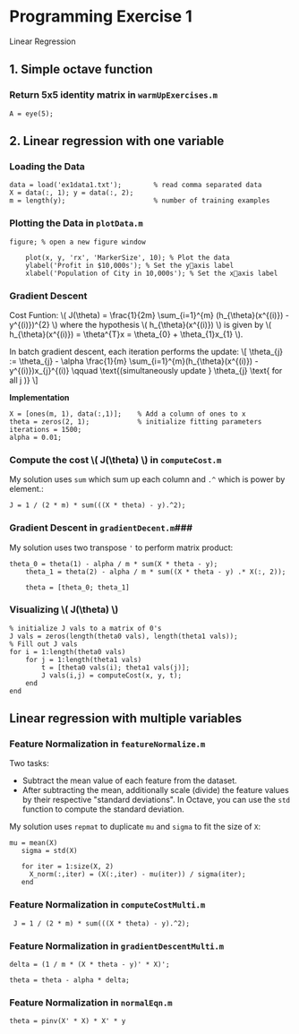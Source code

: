 # Programming Exercise 1 #
Linear Regression

## 1. Simple octave function ##

### Return 5x5 identity matrix in `warmUpExercises.m` ###

	A = eye(5);

## 2. Linear regression with one variable ##

### Loading the Data ###

	data = load('ex1data1.txt'); 		% read comma separated data
	X = data(:, 1); y = data(:, 2);
	m = length(y);						% number of training examples

### Plotting the Data in `plotData.m` ###

	figure; % open a new figure window

        plot(x, y, 'rx', 'MarkerSize', 10); % Plot the data
        ylabel('Profit in $10,000s'); % Set the y􀀀axis label
        xlabel('Population of City in 10,000s'); % Set the x􀀀axis label

### Gradient Descent ###

Cost Funtion: \\( J(\theta) = \frac{1}{2m} \sum\_{i=1}^{m} (h\_{\theta}(x^{(i)}) - y^{(i)})^{2} \\) where the hypothesis \\( h\_{\theta}(x^{(i)}) \\) is given by \\( h\_{\theta}(x^{(i)}) = \theta^{T}x = \theta\_{0} + \theta\_{1}x\_{1} \\).

In batch gradient descent, each iteration performs the update:
\\[ \theta\_{j} := \theta\_{j} - \alpha \frac{1}{m} \sum\_{i=1}^{m}(h\_{\theta}(x^{(i)}) - y^{(i)})x\_{j}^{(i)} \qquad \text{(simultaneously update } \theta\_{j} \text{ for all j )} \\]

**Implementation**

	X = [ones(m, 1), data(:,1)]; 	% Add a column of ones to x
	theta = zeros(2, 1); 			% initialize fitting parameters
	iterations = 1500;
	alpha = 0.01;

### Compute the cost \\( J(\theta) \\) in `computeCost.m` ###

My solution uses `sum` which sum up each column and `.^` which is power by element.:

	J = 1 / (2 * m) * sum(((X * theta) - y).^2);

### Gradient Descent in `gradientDecent.m`###

My solution uses two transpose `'` to perform matrix product:

	theta_0 = theta(1) - alpha / m * sum(X * theta - y);
        theta_1 = theta(2) - alpha / m * sum((X * theta - y) .* X(:, 2));

        theta = [theta_0; theta_1]

### Visualizing \\( J(\theta) \\) ###

	% initialize J vals to a matrix of 0's
	J vals = zeros(length(theta0 vals), length(theta1 vals));
	% Fill out J vals
	for i = 1:length(theta0 vals)
		for j = 1:length(theta1 vals)
			t = [theta0 vals(i); theta1 vals(j)];
			J vals(i,j) = computeCost(x, y, t);
		end
	end

## Linear regression with multiple variables ##

### Feature Normalization in `featureNormalize.m` ###

Two tasks:

- Subtract the mean value of each feature from the dataset.
- After subtracting the mean, additionally scale (divide) the feature values
by their respective "standard deviations". In Octave, you can use the `std` function to
compute the standard deviation.

My solution uses `repmat` to duplicate `mu` and `sigma` to fit the size of `X`:

	mu = mean(X)
       sigma = std(X)

       for iter = 1:size(X, 2)
         X_norm(:,iter) = (X(:,iter) - mu(iter)) / sigma(iter);
       end

### Feature Normalization in `computeCostMulti.m` ###

     J = 1 / (2 * m) * sum(((X * theta) - y).^2);
 
### Feature Normalization in `gradientDescentMulti.m` ###
 
    delta = (1 / m * (X * theta - y)' * X)';

    theta = theta - alpha * delta;
    
### Feature Normalization in `normalEqn.m` ###

    theta = pinv(X' * X) * X' * y
    
